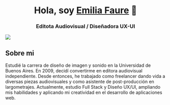 <!--
**EmiliaFaure/EmiliaFaure** is a ✨ _special_ ✨ repository because its `README.md` (this file) appears on your GitHub profile.

Here are some ideas to get you started:

- 🔭 I’m currently working on ...
- 🌱 I’m currently learning ...
- 👯 I’m looking to collaborate on ...
- 🤔 I’m looking for help with ...
- 💬 Ask me about ...
- 📫 How to reach me: ...
- 😄 Pronouns: ...
- ⚡ Fun fact: ...
-->
<div align="center">
<h1 align="center">Hola, soy <a href="https://emiliafaure.github.io/">Emilia Faure</a> 👋</h1>
<h3>Editota Audiovisual / Diseñadora UX-UI</h3>
</div>
<img src="https://media.licdn.com/dms/image/v2/D4D16AQFsyCL9vKD-1Q/profile-displaybackgroundimage-shrink_350_1400/profile-displaybackgroundimage-shrink_350_1400/0/1722101795830?e=1733356800&v=beta&t=ziTyJJFeJi9zt5ZFOq64k820Q18OzFvduwh67WCiHrk">


## Sobre mi

Estudié la carrera de diseño de imagen y sonido en la Universidad de Buenos Aires. En 2009, decidí convertirme en editora audiovisual independiente. Desde entonces, he trabajado como freelancer dando vida a diversas piezas audiovisuales y como asistente de post-producción en largometrajes. Actualmente, estudio Full Stack y Diseño UX/UI, ampliando mis habilidades y aplicando mi creatividad en el desarrollo de aplicaciones web.

<br>




                                                                                  
